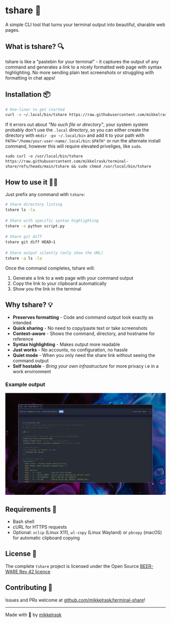 # tshare 🚀

A simple CLI tool that turns your terminal output into beautiful, sharable web pages.

## What is tshare? 🔍

tshare is like a "pastebin for your terminal" - it captures the output of any command and generates a link to a nicely formatted web page with syntax highlighting. No more sending plain text screenshots or struggling with formatting in chat apps!

## Installation 📦

```bash
# One-liner to get started
curl -o ~/.local/bin/tshare https://raw.githubusercontent.com/mikkelrask/terminal-share/refs/heads/main/tshare && chmod +x ~/.local/bin/tshare
```
If it errors out about _"No such file or directory"_, your system system probably don't use the `.local` directory, so you can either create the directory with `mkdir -pv ~/.local/bin` and add it to your path with `PATH="/home/your-user-name/.local/bin:$PATH"` or run the alternate install command, however this will require elevated priveliges, like `sudo`.
```
sudo curl -o /usr/local/bin/tshare https://raw.githubusercontent.com/mikkelrask/terminal-share/refs/heads/main/tshare && sudo chmod /usr/local/bin/tshare
```

## How to use it 👩‍💻

Just prefix any command with `tshare`:

```bash
# Share directory listing
tshare ls -la

# Share with specific syntax highlighting
tshare -s python script.py

# Share git diff
tshare git diff HEAD~1

# Share output silently (only show the URL)
tshare -q ls -la
```

Once the command completes, tshare will:
1. Generate a link to a web page with your command output
2. Copy the link to your clipboard automatically
3. Show you the link in the terminal

## Why tshare? 💡

- **Preserves formatting** - Code and command output look exactly as intended
- **Quick sharing** - No need to copy/paste text or take screenshots
- **Context-aware** - Shows the command, directory, and hostname for reference
- **Syntax highlighting** - Makes output more readable
- **Just works** - No accounts, no configuration, no hassle
- **Quiet mode** - When you only need the share link without seeing the command output
- **Self hostable** - _Bring your own infrastructure_ for more privacy i.e in a work environment

### Example output
[![The tshare source code shown in tshare](https://github.com/mikkelrask/terminal-share/blob/main/img/screenshot.png)](https://tshare.porgy-ruler.ts.net/d60367)

## Requirements 🧰

- Bash shell
- cURL for HTTPS requests
- Optional: `xclip` (Linux X11), `wl-copy` (Linux Wayland) or `pbcopy` (macOS) for automatic clipboard copying

## License 📄

The complete `tshare` project is licensed under the Open Source [BEER-WARE Rev 42 licence](https://github.com/mikkelrask/terminal-share/blob/main/LICENSE)

## Contributing 🤝

Issues and PRs welcome at [github.com/mikkelrask/terminal-share](https://github.com/mikkelrask/terminal-share)!

---

Made with 💙 by [mikkelrask](https://mikkelrask.github.io)
